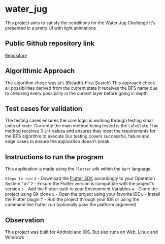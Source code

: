 # water_jug

This project aims to satisfy the conditions for the Water Jug Challenge
It's presented in a pretty UI with light animations

## Public Github repository link
<a href="https://github.com/JulioCRFilho/water_jug">Repository</a>

## Algorithmic Approach
The algorithm chose was `BFS` (Breadth-First Search)
This approach check all possibilities derived from the current state
It receives the BFS name due to checking every possibility in the current layer before going in depth

## Test cases for validation
The testing cases ensures the core logic is working through testing small units of code.
Currently the main method being tested is the `Calculate`
This method receives 3 `int` values and ensures they meet the requirements for the BFS algorithm to execute
Our testing covers successful, failure and edge cases to ensure the application doesn't break.

## Instructions to run the program
This application is made using the `Flutter` sdk within the `Dart` language.

`Steps to run`:
    `1` - Download the <a href="https://docs.flutter.dev/get-started/install">Flutter SDK</a> accordingly to your Operation System "\n"
    `2` - Ensure the Flutter version is compatible with the project's version
    `3` - Add the Flutter path to your Environment Variables
    `4` - Clone the project using Git clone
    `5` - Open the project using your favorite IDE
    `6` - Install the Flutter plugin
    `7` - Run the project through your IDE or using the command line flutter run (optionally pass the platform argument)

## Observation
This project was built for Android and iOS. But also runs on Web, Linux and Windows
